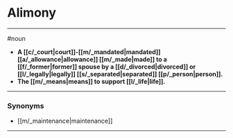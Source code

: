 # Alimony
---
#noun
- **A [[c/_court|court]]-[[m/_mandated|mandated]] [[a/_allowance|allowance]] [[m/_made|made]] to a [[f/_former|former]] spouse by a [[d/_divorced|divorced]] or [[l/_legally|legally]] [[s/_separated|separated]] [[p/_person|person]].**
- **The [[m/_means|means]] to support [[l/_life|life]].**
---
### Synonyms
- [[m/_maintenance|maintenance]]
---
